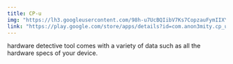 ```yaml
---
title: CP-u 
img: "https://lh3.googleusercontent.com/98h-u7UcBQIibV7Ks7CopzauFymIIXYk_-TfaZDSyHSsaU7Z-LD0ZBpQmj6UbuP62kKY=s180-rw"
link: "https://play.google.com/store/apps/details?id=com.anon3mity.cp_u"
---
```


hardware detective tool comes with a variety of data such as all the hardware specs of your device.